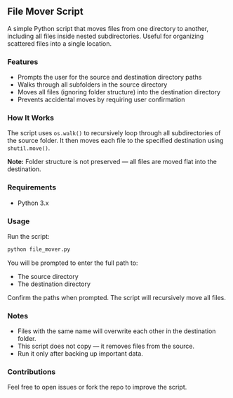 ## File Mover Script

A simple Python script that moves files from one directory to another, including all files inside nested subdirectories. Useful for organizing scattered files into a single location.

### Features

* Prompts the user for the source and destination directory paths
* Walks through all subfolders in the source directory
* Moves all files (ignoring folder structure) into the destination directory
* Prevents accidental moves by requiring user confirmation

### How It Works

The script uses `os.walk()` to recursively loop through all subdirectories of the source folder. It then moves each file to the specified destination using `shutil.move()`.

**Note:** Folder structure is not preserved — all files are moved flat into the destination.

### Requirements

* Python 3.x

### Usage

Run the script:

```bash
python file_mover.py
```

You will be prompted to enter the full path to:

* The source directory
* The destination directory

Confirm the paths when prompted.
The script will recursively move all files.

### Notes

* Files with the same name will overwrite each other in the destination folder.
* This script does not copy — it removes files from the source.
* Run it only after backing up important data.

### Contributions

Feel free to open issues or fork the repo to improve the script.
